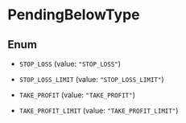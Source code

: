 

# PendingBelowType

## Enum


* `STOP_LOSS` (value: `"STOP_LOSS"`)

* `STOP_LOSS_LIMIT` (value: `"STOP_LOSS_LIMIT"`)

* `TAKE_PROFIT` (value: `"TAKE_PROFIT"`)

* `TAKE_PROFIT_LIMIT` (value: `"TAKE_PROFIT_LIMIT"`)



